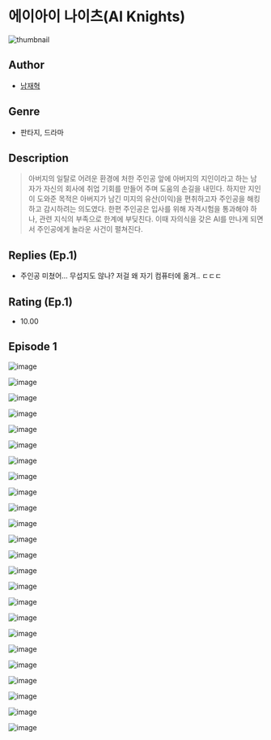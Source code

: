 # 에이아이 나이츠(AI Knights)
![thumbnail](https://image-comic.pstatic.net/user_contents_data/challenge_comic/2023/05/24/353769/upload_4051323448686817334_480x623.jpeg)

## Author
- [남재혁](https://comic.naver.com/artistTitle?id=353769)

## Genre
- 판타지, 드라마

## Description
> 아버지의 일탈로 어려운 환경에 처한 주인공 앞에 아버지의 지인이라고 하는 남자가 자신의 회사에 취업 기회를 만들어 주며 도움의 손길을 내민다. 하지만 지인이 도와준 목적은 아버지가 남긴 미지의 유산(이익)을 편취하고자 주인공을 해킹하고 감시하려는 의도였다. 한편 주인공은 입사를 위해 자격시험을 통과해야 하나, 관련 지식의 부족으로 한계에 부딪친다. 이때 자의식을 갖은 AI를 만나게 되면서 주인공에게 놀라운 사건이 펼쳐진다.

## Replies (Ep.1)
- 주인공 미쳤어… 무섭지도 않나? 저걸 왜 자기 컴퓨터에 옮겨.. ㄷㄷㄷ

## Rating (Ep.1)
- 10.00

## Episode 1
![image](https://image-comic.pstatic.net/user_contents_data/challenge_comic/2023/05/25/353769/upload_3847536640115618612.jpeg)

![image](https://image-comic.pstatic.net/user_contents_data/challenge_comic/2023/05/25/353769/upload_3919029110121378615.jpeg)

![image](https://image-comic.pstatic.net/user_contents_data/challenge_comic/2023/05/25/353769/upload_3559313092961973302.jpeg)

![image](https://image-comic.pstatic.net/user_contents_data/challenge_comic/2023/05/25/353769/upload_4134927203226183268.jpeg)

![image](https://image-comic.pstatic.net/user_contents_data/challenge_comic/2023/05/25/353769/upload_3834364713277929316.jpeg)

![image](https://image-comic.pstatic.net/user_contents_data/challenge_comic/2023/05/25/353769/upload_3690474701817262389.jpeg)

![image](https://image-comic.pstatic.net/user_contents_data/challenge_comic/2023/05/25/353769/upload_7075264283704386098.jpeg)

![image](https://image-comic.pstatic.net/user_contents_data/challenge_comic/2023/05/25/353769/upload_3616443708531238498.jpeg)

![image](https://image-comic.pstatic.net/user_contents_data/challenge_comic/2023/05/25/353769/upload_7219941128951378278.jpeg)

![image](https://image-comic.pstatic.net/user_contents_data/challenge_comic/2023/05/25/353769/upload_3631698117368833121.jpeg)

![image](https://image-comic.pstatic.net/user_contents_data/challenge_comic/2023/05/25/353769/upload_7364004649426511205.jpeg)

![image](https://image-comic.pstatic.net/user_contents_data/challenge_comic/2023/05/25/353769/upload_7003768338244854064.jpeg)

![image](https://image-comic.pstatic.net/user_contents_data/challenge_comic/2023/05/25/353769/upload_3703473338633631539.jpeg)

![image](https://image-comic.pstatic.net/user_contents_data/challenge_comic/2023/05/25/353769/upload_7305745925424886116.jpeg)

![image](https://image-comic.pstatic.net/user_contents_data/challenge_comic/2023/05/25/353769/upload_7219331101911757619.jpeg)

![image](https://image-comic.pstatic.net/user_contents_data/challenge_comic/2023/05/25/353769/upload_3832623082564106032.jpeg)

![image](https://image-comic.pstatic.net/user_contents_data/challenge_comic/2023/05/25/353769/upload_3847541067387844148.jpeg)

![image](https://image-comic.pstatic.net/user_contents_data/challenge_comic/2023/05/25/353769/upload_3689909784715486265.jpeg)

![image](https://image-comic.pstatic.net/user_contents_data/challenge_comic/2023/05/25/353769/upload_7293688870752041062.jpeg)

![image](https://image-comic.pstatic.net/user_contents_data/challenge_comic/2023/05/25/353769/upload_3978702913204858931.jpeg)

![image](https://image-comic.pstatic.net/user_contents_data/challenge_comic/2023/05/25/353769/upload_4062865013657200230.jpeg)

![image](https://image-comic.pstatic.net/user_contents_data/challenge_comic/2023/05/25/353769/upload_7221300327166914612.jpeg)

![image](https://image-comic.pstatic.net/user_contents_data/challenge_comic/2023/05/25/353769/upload_3847825841735676976.jpeg)

![image](https://image-comic.pstatic.net/user_contents_data/challenge_comic/2023/05/25/353769/upload_4135540554771686967.jpeg)
